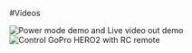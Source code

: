 #Videos

![Power mode demo and Live video out demo](https://www.youtube.com/watch?v=Kg7FeWFreIg)
![Control GoPro HERO2 with RC remote](https://www.youtube.com/watch?v=CNJDrdhd-20)
